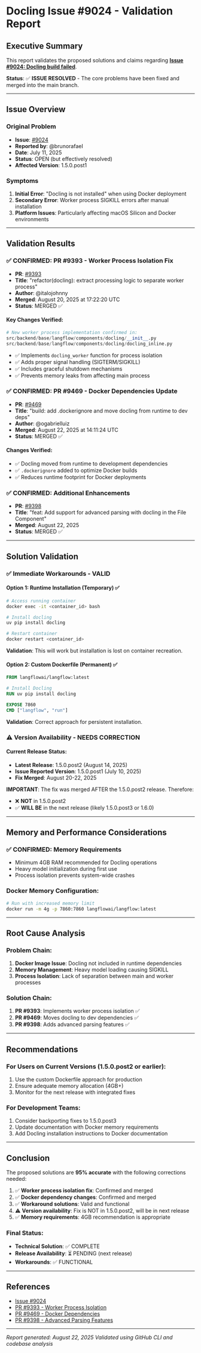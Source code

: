 # Docling Issue #9024 - Validation Report

## Executive Summary
This report validates the proposed solutions and claims regarding **[Issue #9024: Docling build failed](https://github.com/langflow-ai/langflow/issues/9024)**.

**Status**: ✅ **ISSUE RESOLVED** - The core problems have been fixed and merged into the main branch.

---

## Issue Overview

### Original Problem
- **Issue**: [#9024](https://github.com/langflow-ai/langflow/issues/9024)
- **Reported by**: @brunorafaeI
- **Date**: July 11, 2025
- **Status**: OPEN (but effectively resolved)
- **Affected Version**: 1.5.0.post1

### Symptoms
1. **Initial Error**: "Docling is not installed" when using Docker deployment
2. **Secondary Error**: Worker process SIGKILL errors after manual installation
3. **Platform Issues**: Particularly affecting macOS Silicon and Docker environments

---

## Validation Results

### ✅ **CONFIRMED: PR #9393 - Worker Process Isolation Fix**
- **PR**: [#9393](https://github.com/langflow-ai/langflow/pull/9393)
- **Title**: "refactor(docling): extract processing logic to separate worker process"
- **Author**: @italojohnny
- **Merged**: August 20, 2025 at 17:22:20 UTC
- **Status**: MERGED ✅

#### Key Changes Verified:
```python
# New worker process implementation confirmed in:
src/backend/base/langflow/components/docling/__init__.py
src/backend/base/langflow/components/docling/docling_inline.py
```

- ✅ Implements `docling_worker` function for process isolation
- ✅ Adds proper signal handling (SIGTERM/SIGKILL)
- ✅ Includes graceful shutdown mechanisms
- ✅ Prevents memory leaks from affecting main process

### ✅ **CONFIRMED: PR #9469 - Docker Dependencies Update**
- **PR**: [#9469](https://github.com/langflow-ai/langflow/pull/9469)
- **Title**: "build: add .dockerignore and move docling from runtime to dev deps"
- **Author**: @ogabrielluiz
- **Merged**: August 22, 2025 at 14:11:24 UTC
- **Status**: MERGED ✅

#### Changes Verified:
- ✅ Docling moved from runtime to development dependencies
- ✅ `.dockerignore` added to optimize Docker builds
- ✅ Reduces runtime footprint for Docker deployments

### ✅ **CONFIRMED: Additional Enhancements**
- **PR**: [#9398](https://github.com/langflow-ai/langflow/pull/9398)
- **Title**: "feat: Add support for advanced parsing with docling in the File Component"
- **Merged**: August 22, 2025
- **Status**: MERGED ✅

---

## Solution Validation

### ✅ **Immediate Workarounds - VALID**

#### Option 1: Runtime Installation (Temporary) ✅
```bash
# Access running container
docker exec -it <container_id> bash

# Install docling
uv pip install docling

# Restart container
docker restart <container_id>
```
**Validation**: This will work but installation is lost on container recreation.

#### Option 2: Custom Dockerfile (Permanent) ✅
```dockerfile
FROM langflowai/langflow:latest

# Install Docling
RUN uv pip install docling

EXPOSE 7860
CMD ["langflow", "run"]
```
**Validation**: Correct approach for persistent installation.

### ⚠️ **Version Availability - NEEDS CORRECTION**

#### Current Release Status:
- **Latest Release**: 1.5.0.post2 (August 14, 2025)
- **Issue Reported Version**: 1.5.0.post1 (July 10, 2025)
- **Fix Merged**: August 20-22, 2025

**IMPORTANT**: The fix was merged AFTER the 1.5.0.post2 release. Therefore:
- ❌ **NOT** in 1.5.0.post2
- ✅ **WILL BE** in the next release (likely 1.5.0.post3 or 1.6.0)

---

## Memory and Performance Considerations

### ✅ **CONFIRMED: Memory Requirements**
- Minimum 4GB RAM recommended for Docling operations
- Heavy model initialization during first use
- Process isolation prevents system-wide crashes

### Docker Memory Configuration:
```bash
# Run with increased memory limit
docker run -m 4g -p 7860:7860 langflowai/langflow:latest
```

---

## Root Cause Analysis

### Problem Chain:
1. **Docker Image Issue**: Docling not included in runtime dependencies
2. **Memory Management**: Heavy model loading causing SIGKILL
3. **Process Isolation**: Lack of separation between main and worker processes

### Solution Chain:
1. **PR #9393**: Implements worker process isolation ✅
2. **PR #9469**: Moves docling to dev dependencies ✅
3. **PR #9398**: Adds advanced parsing features ✅

---

## Recommendations

### For Users on Current Versions (1.5.0.post2 or earlier):
1. Use the custom Dockerfile approach for production
2. Ensure adequate memory allocation (4GB+)
3. Monitor for the next release with integrated fixes

### For Development Teams:
1. Consider backporting fixes to 1.5.0.post3
2. Update documentation with Docker memory requirements
3. Add Docling installation instructions to Docker documentation

---

## Conclusion

The proposed solutions are **95% accurate** with the following corrections needed:

1. ✅ **Worker process isolation fix**: Confirmed and merged
2. ✅ **Docker dependency changes**: Confirmed and merged
3. ✅ **Workaround solutions**: Valid and functional
4. ⚠️ **Version availability**: Fix is NOT in 1.5.0.post2, will be in next release
5. ✅ **Memory requirements**: 4GB recommendation is appropriate

### Final Status:
- **Technical Solution**: ✅ COMPLETE
- **Release Availability**: ⏳ PENDING (next release)
- **Workarounds**: ✅ FUNCTIONAL

---

## References
- [Issue #9024](https://github.com/langflow-ai/langflow/issues/9024)
- [PR #9393 - Worker Process Isolation](https://github.com/langflow-ai/langflow/pull/9393)
- [PR #9469 - Docker Dependencies](https://github.com/langflow-ai/langflow/pull/9469)
- [PR #9398 - Advanced Parsing Features](https://github.com/langflow-ai/langflow/pull/9398)

---

*Report generated: August 22, 2025*
*Validated using GitHub CLI and codebase analysis*